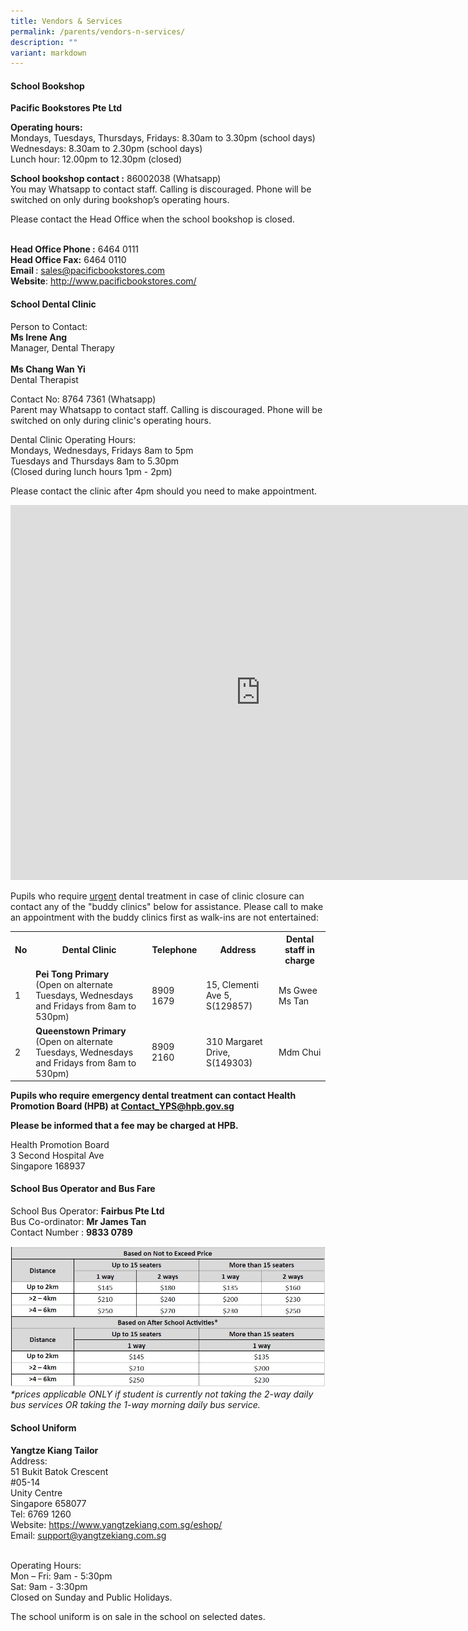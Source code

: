 ```yaml
---
title: Vendors & Services
permalink: /parents/vendors-n-services/
description: ""
variant: markdown
---
```

<h4><strong>School Bookshop</strong></h4>
<p><strong>Pacific Bookstores Pte Ltd</strong></p><strong>Operating hours:</strong>
<br>Mondays, Tuesdays, Thursdays, Fridays: 8.30am to 3.30pm (school days)<br>Wednesdays: 8.30am to 2.30pm (school days)<br>Lunch hour: 12.00pm to 12.30pm (closed)
<p><strong>School bookshop contact :</strong> 86002038 (Whatsapp)
<br>You may Whatsapp to contact staff. Calling is discouraged. Phone will be switched on only during bookshop’s operating hours. </p>
<p>Please contact the Head Office when the school bookshop is closed.</p>
<br><strong>Head Office Phone :</strong> 6464 0111
<br><strong>Head Office Fax:</strong> 6464 0110
<br><strong>Email </strong> :&nbsp;<a href="mailto:sales@pacificbookstores.com" target="">sales@pacificbookstores.com</a><br><strong>Website</strong>:&nbsp;<a href="http://www.pacificbookstores.com/" target="_blank" rel="noopener">http://www.pacificbookstores.com/</a><p></p>
<h4><strong>School Dental Clinic</strong></h4>
<p>Person to Contact:&nbsp;<br><strong>Ms Irene Ang</strong><br>Manager, Dental Therapy<br><br><strong>Ms Chang Wan Yi </strong><br>Dental Therapist</p>
<p>Contact No:&nbsp;8764 7361 (Whatsapp)<br>Parent may Whatsapp to contact staff. Calling is discouraged.&nbsp;Phone will be switched on only during clinic's operating hours.</p>
<p>Dental Clinic Operating Hours:&nbsp;
<br>Mondays, Wednesdays, Fridays 8am to 5pm 
<br>Tuesdays and Thursdays 8am to 5.30pm 
<br>(Closed during lunch hours 1pm - 2pm)&nbsp;</p>
<p>Please contact the clinic after 4pm should you need to make appointment.</p>
<p><iframe src="https://calendar.google.com/calendar/embed?src=c_73734lpk10n98pit407sisl2ac%40group.calendar.google.com&amp;ctz=Asia%2FSingapore" width="800" height="600" frameborder="0" scrolling="no"></iframe></p>
<p>Pupils who require&nbsp;<u>urgent</u>&nbsp;dental treatment in case of clinic closure can contact any of the "buddy clinics" below for assistance. Please call to make an appointment with the buddy clinics first as walk-ins are not entertained:</p>
<table>
<tbody>
<tr>
<th>No</th>
<th>Dental Clinic</th>
<th>Telephone</th>
<th>Address</th>
<th>Dental staff in charge</th>
</tr>
<tr>
<td>1</td>
<td><strong>Pei Tong Primary</strong><br>(Open on alternate Tuesdays, Wednesdays and Fridays from 8am to 530pm)</td>
<td>8909 1679</td>
<td>15, Clementi Ave 5, S(129857)</td>
<td>Ms Gwee<br>Ms Tan</td>
</tr>
<tr>
<td>2</td>
<td><strong>Queenstown Primary</strong><br>(Open on alternate Tuesdays, Wednesdays and Fridays from 8am to 530pm)</td>
<td>8909 2160</td>
<td>310 Margaret Drive, S(149303)</td>
<td>Mdm Chui</td>
</tr>
	<tr>
</tr>
</tbody>
</table>
<p><strong>Pupils who require emergency dental treatment can contact Health Promotion Board (HPB) at <a href="mailto:Contact_YPS@hpb.gov.sg">Contact_YPS@hpb.gov.sg</a><br></strong></p>
<p><strong>Please be informed that a fee may be charged at HPB.</strong></p>
<p>Health Promotion Board<br>3 Second Hospital Ave<br>Singapore 168937</p>

<section id="school-bus-operator-and-bus-fare">
<h4><strong>School Bus Operator and Bus Fare</strong></h4>
<p>School Bus Operator: <b>Fairbus Pte Ltd</b>
<br>Bus Co-ordinator: <b>Mr James Tan</b><br>
Contact Number : <b>9833 0789</b></p>
</section>

![](/images/2023/schbusservices2023.JPG)
<i>*prices applicable ONLY if student is currently not taking the 2-way daily bus services OR taking the 1-way morning daily bus service.</i>
<h4><strong>School Uniform</strong></h4>
<p><strong>Yangtze Kiang Tailor</strong>
<br>Address:
<br>51 Bukit Batok Crescent
<br>#05-14
<br>Unity Centre
<br>Singapore 658077
<br>Tel: 6769 1260
<br>Website:&nbsp;<a href="https://www.yangtzekiang.com.sg/eshop/" target="_blank" rel="noopener">https://www.yangtzekiang.com.sg/eshop/</a><br>Email:&nbsp;<a href="mailto:support@yangtzekiang.com.sg" target="">support@yangtzekiang.com.sg</a></p><p></p>
<br>Operating Hours:
<br>Mon – Fri: 9am - 5:30pm
<br>Sat: 9am - 3:30pm
<br>Closed on Sunday and Public Holidays.

<p>The school uniform is on sale in the school on selected dates.</p>